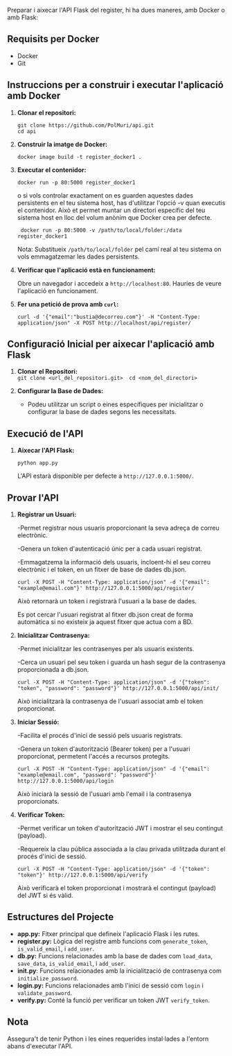 Preparar i aixecar l'API Flask del register, hi ha dues maneres, amb Docker o amb Flask:

## Requisits per Docker
- Docker
- Git

## Instruccions per a construir i executar l'aplicació amb Docker

1. **Clonar el repositori:**

    ```
    git clone https://github.com/PolMuri/api.git
    cd api
    ```

2. **Construir la imatge de Docker:**

    ```
    docker image build -t register_docker1 .
    ```

3. **Executar el contenidor:**

    ```
    docker run -p 80:5000 register_docker1
    ```

   o si vols controlar exactament on es guarden aquestes dades persistents en el teu sistema host, has d'utilitzar l'opció -v quan executis el contenidor. Això et permet muntar un directori 
   específic del teu sistema host en lloc del volum anònim que Docker crea per defecte.

   ```
    docker run -p 80:5000 -v /path/to/local/folder:/data register_docker1
   ```
   

    Nota: Substitueix `/path/to/local/folder` pel camí real al teu sistema on vols emmagatzemar les dades persistents.

5. **Verificar que l'aplicació està en funcionament:**

    Obre un navegador i accedeix a `http://localhost:80`. Hauries de veure l'aplicació en funcionament.

6. **Fer una petició de prova amb `curl`:**

    ```
    curl -d '{"email":"bustia@decorreu.com"}' -H "Content-Type: application/json" -X POST http://localhost/api/register/
    ```



## Configuració Inicial per aixecar l'aplicació amb Flask  

1. **Clonar el Repositori:**   
     ``git clone <url_del_repositori.git>  cd <nom_del_directori>``
    
2. **Configurar la Base de Dades:**
    
    - Podeu utilitzar un script o eines específiques per inicialitzar o configurar la base de dades segons les necessitats.

## Execució de l'API

1. **Aixecar l'API Flask:**
    
    `python app.py`
    
    L'API estarà disponible per defecte a `http://127.0.0.1:5000/`.

## Provar l'API

1. **Registrar un Usuari:**

    -Permet registrar nous usuaris proporcionant la seva adreça de correu electrònic.

    -Genera un token d'autenticació únic per a cada usuari registrat.

    -Emmagatzema la informació dels usuaris, incloent-hi el seu correu electrònic i el token, en un fitxer de base de dades db.json.
    
    ```
    curl -X POST -H "Content-Type: application/json" -d '{"email": "example@email.com"}' http://127.0.0.1:5000/api/register/
    ```
    Això retornarà un token i registrarà l'usuari a la base de dades.
    
    Es pot cercar l'usuari registrat al fitxer db.json creat de forma automàtica si no existeix ja aquest fitxer que actua com a BD.

2. **Inicialitzar Contrasenya:**

    -Permet inicialitzar les contrasenyes per als usuaris existents.

    -Cerca un usuari pel seu token i guarda un hash segur de la contrasenya proporcionada a db.json.

    ```
    curl -X POST -H "Content-Type: application/json" -d '{"token": "token", "password": "password"}' http://127.0.0.1:5000/api/init/
    ```
    Això inicialitzarà la contrasenya de l'usuari associat amb el token proporcionat.

3. **Iniciar Sessió:**

    -Facilita el procés d'inici de sessió pels usuaris registrats.

    -Genera un token d'autorització (Bearer token) per a l'usuari proporcionat, permetent l'accés a recursos protegits.

    ```
    curl -X POST -H "Content-Type: application/json" -d '{"email": "example@email.com", "password": "password"}' http://127.0.0.1:5000/api/login
    ```
    Això iniciarà la sessió de l'usuari amb l'email i la contrasenya proporcionats.

4. **Verificar Token:**

    -Permet verificar un token d'autorització JWT i mostrar el seu contingut (payload).

    -Requereix la clau pública associada a la clau privada utilitzada durant el procés d'inici de sessió.

    ```
    curl -X POST -H "Content-Type: application/json" -d '{"token": "token"}' http://127.0.0.1:5000/api/verify
    ```
    Això verificarà el token proporcionat i mostrarà el contingut (payload) del JWT si és vàlid.

## Estructures del Projecte

- **app.py:** Fitxer principal que defineix l'aplicació Flask i les rutes.
- **register.py:** Lògica del registre amb funcions com `generate_token`, `is_valid_email`, i `add_user`.
- **db.py:** Funcions relacionades amb la base de dades com `load_data`, `save_data`, `is_valid_email`, i `add_user`.
- **init.py**: Funcions relacionades amb la inicialització de contrasenya com `initialize_password`.
- **login.py:** Funcions relacionades amb l'inici de sessió com `login` i `validate_password`.
- **verify.py:** Conté la funció per verificar un token JWT `verify_token`.

## Nota

Assegura't de tenir Python i les eines requerides instal·lades a l'entorn abans d'executar l'API.


